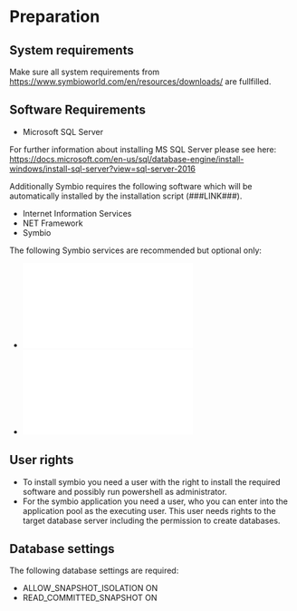 # Preparation

## System requirements

Make sure all system requirements from https://www.symbioworld.com/en/resources/downloads/ are fullfilled.

## Software Requirements

* Microsoft SQL Server

For further information about installing MS SQL Server please see here: https://docs.microsoft.com/en-us/sql/database-engine/install-windows/install-sql-server?view=sql-server-2016

Additionally Symbio requires the following software which will be automatically installed by the installation script (###LINK###).

* Internet Information Services
* NET Framework
* Symbio

The following Symbio services are recommended but optional only:

* ![WebJob Scheduler](../../services/web-jobs-scheduler.md)
* ![Rendering Service](../../services/rendering-service/installation-scripted.md)

## User rights

- To install symbio you need a user with the right to install the required software and possibly run powershell as administrator.
- For the symbio application you need a user, who you can enter into the application pool as the executing user. This user needs rights to the target database server including the permission to create databases.

## Database settings

The following database settings are required:
- ALLOW_SNAPSHOT_ISOLATION ON
- READ_COMMITTED_SNAPSHOT ON
